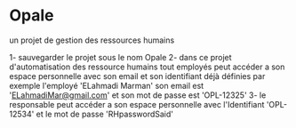 # Opale
un projet de gestion des ressources humains   

1- sauvegarder le projet sous le nom Opale 
2- dans ce projet d'automatisation des ressource humains tout employés peut accéder a son espace personnelle avec son email et son identifiant déjà définies
    par exemple l'employé 'ELahmadi Marman'    son email est 'ELahmadiMar@gmail.com' et son mot de passe est 'OPL-12325'
3- le responsable peut accéder a son espace personnelle avec l'Identifiant 'OPL-12534' et le mot de passe 'RHpasswordSaid' 
